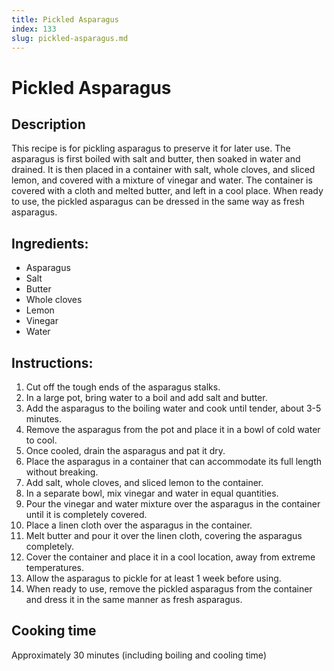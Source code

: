 ```yaml
---
title: Pickled Asparagus
index: 133
slug: pickled-asparagus.md
---
```


# Pickled Asparagus

## Description
This recipe is for pickling asparagus to preserve it for later use. The asparagus is first boiled with salt and butter, then soaked in water and drained. It is then placed in a container with salt, whole cloves, and sliced lemon, and covered with a mixture of vinegar and water. The container is covered with a cloth and melted butter, and left in a cool place. When ready to use, the pickled asparagus can be dressed in the same way as fresh asparagus.

## Ingredients:
- Asparagus
- Salt
- Butter
- Whole cloves
- Lemon
- Vinegar
- Water

## Instructions:
1. Cut off the tough ends of the asparagus stalks.
2. In a large pot, bring water to a boil and add salt and butter.
3. Add the asparagus to the boiling water and cook until tender, about 3-5 minutes.
4. Remove the asparagus from the pot and place it in a bowl of cold water to cool.
5. Once cooled, drain the asparagus and pat it dry.
6. Place the asparagus in a container that can accommodate its full length without breaking.
7. Add salt, whole cloves, and sliced lemon to the container.
8. In a separate bowl, mix vinegar and water in equal quantities.
9. Pour the vinegar and water mixture over the asparagus in the container until it is completely covered.
10. Place a linen cloth over the asparagus in the container.
11. Melt butter and pour it over the linen cloth, covering the asparagus completely.
12. Cover the container and place it in a cool location, away from extreme temperatures.
13. Allow the asparagus to pickle for at least 1 week before using.
14. When ready to use, remove the pickled asparagus from the container and dress it in the same manner as fresh asparagus.

## Cooking time
Approximately 30 minutes (including boiling and cooling time)